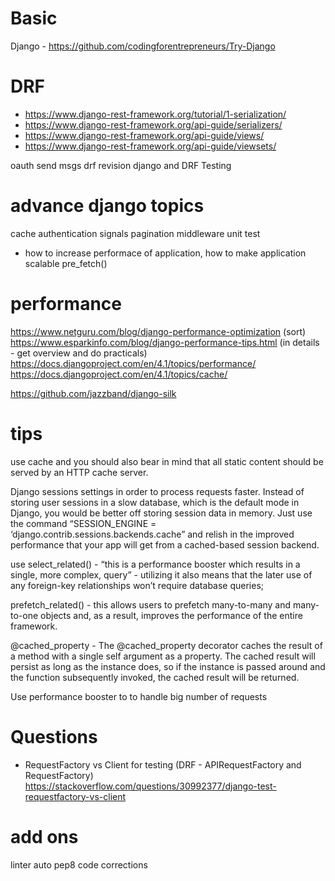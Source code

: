 # Basic
Django - https://github.com/codingforentrepreneurs/Try-Django

# DRF
- https://www.django-rest-framework.org/tutorial/1-serialization/
- https://www.django-rest-framework.org/api-guide/serializers/
- https://www.django-rest-framework.org/api-guide/views/
- https://www.django-rest-framework.org/api-guide/viewsets/


oauth
send msgs
drf revision
django and DRF Testing


# advance django topics
cache 
authentication
signals
pagination
middleware
unit test


- how to increase performace of application, how to make application scalable
pre_fetch()


# performance
https://www.netguru.com/blog/django-performance-optimization (sort)
https://www.esparkinfo.com/blog/django-performance-tips.html (in details - get overview and do practicals)
https://docs.djangoproject.com/en/4.1/topics/performance/
https://docs.djangoproject.com/en/4.1/topics/cache/


https://github.com/jazzband/django-silk


# tips
use cache and you should also bear in mind that all static content should be served by an HTTP cache server.

Django sessions settings in order to process requests faster. Instead of storing user sessions in a slow database, which is the default mode in Django, you would be better off storing session data in memory. Just use the command “SESSION_ENGINE = ‘django.contrib.sessions.backends.cache” and relish in the improved performance that your app will get from a cached-based session backend.

use
select_related() - “this is a performance booster which results in a single, more complex, query” - utilizing it also means that the later use of any foreign-key relationships won’t require database queries;

prefetch_related() - this allows users to prefetch many-to-many and many-to-one objects and, as a result, improves the performance of the entire framework.

@cached_property - The @cached_property decorator caches the result of a method with a single self argument as a property. The cached result will persist as long as the instance does, so if the instance is passed around and the function subsequently invoked, the cached result will be returned.


Use performance booster to to handle big number of requests

# Questions
- RequestFactory vs Client for testing (DRF - APIRequestFactory and RequestFactory)
https://stackoverflow.com/questions/30992377/django-test-requestfactory-vs-client



# add ons
linter
auto pep8 code corrections
